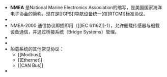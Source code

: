 - **NMEA** 是National Marine Electronics Association的缩写，是美国国家海洋电子协会的简称，现在是[[GPS]]导航设备统一的[[RTCM]]标准协议。
-
- NMEA-2000 通信协议即插即用（[[IEC 61162]]-1），允许船载传感器与船载设备通信，并通过桥接系统（Bridge Systems）管理。
-
-
- 船载系统的其他常见协议：
	- [[Modbus]]
	- [[Ethernet]]
	- [[CAN Bus]]
-
